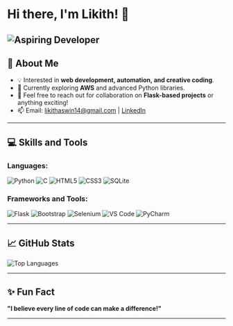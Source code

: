
# Hi there, I'm Likith! 👋

![Aspiring Developer](https://media1.giphy.com/media/v1.Y2lkPTc5MGI3NjExMnJ2dG9ldXgwNGJycGc2NXFkb3VrcXFyZ3lqOTM0OHhxZWxseGRndyZlcD12MV9pbnRlcm5hbF9naWZfYnlfaWQmY3Q9Zw/26tn33aiTi1jkl6H6/giphy.gif)
---

## 🌟 About Me
- 💡 Interested in **web development, automation, and creative coding**.
- 🌱 Currently exploring **AWS** and advanced Python libraries.
- 💬 Feel free to reach out for collaboration on **Flask-based projects** or anything exciting!
- 📫 Email: likithaswin14@gmail.com | [LinkedIn](https://www.linkedin.com/in/likith-aswin-7ba127276/)

---

## 💻 Skills and Tools
### Languages:
![Python](https://img.shields.io/badge/Python-3776AB?style=for-the-badge&logo=python&logoColor=white)
![C](https://img.shields.io/badge/C-A8B9CC?style=for-the-badge&logo=c&logoColor=black)
![HTML5](https://img.shields.io/badge/HTML5-E34F26?style=for-the-badge&logo=html5&logoColor=white)
![CSS3](https://img.shields.io/badge/CSS3-1572B6?style=for-the-badge&logo=css3&logoColor=white)
![SQLite](https://img.shields.io/badge/SQLite-003B57?style=for-the-badge&logo=sqlite&logoColor=white)

### Frameworks and Tools:
![Flask](https://img.shields.io/badge/Flask-000000?style=for-the-badge&logo=flask&logoColor=white)
![Bootstrap](https://img.shields.io/badge/Bootstrap-563D7C?style=for-the-badge&logo=bootstrap&logoColor=white)
![Selenium](https://img.shields.io/badge/Selenium-43B02A?style=for-the-badge&logo=selenium&logoColor=white)
![VS Code](https://img.shields.io/badge/VS%20Code-007ACC?style=for-the-badge&logo=visual-studio-code&logoColor=white)
![PyCharm](https://img.shields.io/badge/PyCharm-000000?style=for-the-badge&logo=pycharm&logoColor=white)

---


## 📈 GitHub Stats
![Top Languages](https://github-readme-stats.vercel.app/api/top-langs/?username=likithAswin74&layout=compact&theme=radical)

---

## ✨ Fun Fact
**"I believe every line of code can make a difference!"**

---
